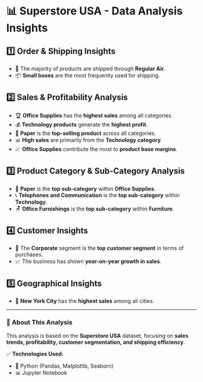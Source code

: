 # 📊 Superstore USA - Data Analysis Insights

## 1️⃣ Order & Shipping Insights  
- 🚀 The majority of products are shipped through **Regular Air**.  
- 📦 **Small boxes** are the most frequently used for shipping.  

## 2️⃣ Sales & Profitability Analysis  
- 🏆 **Office Supplies** has the **highest sales** among all categories.  
- 💰 **Technology products** generate the **highest profit**.  
- 📄 **Paper** is the **top-selling product** across all categories.  
- 📊 **High sales** are primarily from the **Technology category**.  
- 📈 **Office Supplies** contribute the most to **product base margins**.  

## 3️⃣ Product Category & Sub-Category Analysis  
- 📄 **Paper** is the **top sub-category** within **Office Supplies**.  
- 📞 **Telephones and Communication** is the **top sub-category** within **Technology**.  
- 🪑 **Office Furnishings** is the **top sub-category** within **Furniture**.  

## 4️⃣ Customer Insights  
- 🏢 The **Corporate** segment is the **top customer segment** in terms of purchases.  
- 📈 The business has shown **year-on-year growth in sales**.  

## 5️⃣ Geographical Insights  
- 🗽 **New York City** has the **highest sales** among all cities.  

---

### 📌 **About This Analysis**
This analysis is based on the **Superstore USA** dataset, focusing on **sales trends, profitability, customer segmentation, and shipping efficiency**.  

✅ **Technologies Used:**  
- 🐍 Python (Pandas, Matplotlib, Seaborn)  
- 📊 Jupyter Notebook  

